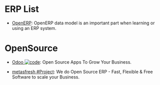 # ERP List

- [OpenERP](https://useopenerp.com/): OpenERP data model is an important part when learning or using an ERP system.

# OpenSource

- [Odoo ![code](https://martrix-usa.oss-accelerate.aliyuncs.com/logo/code.svg)](https://github.com/odoo/odoo): Open Source Apps To Grow Your Business.

- [metasfresh #Project](https://github.com/metasfresh/metasfresh): We do Open Source ERP - Fast, Flexible & Free Software to scale your Business.
